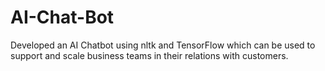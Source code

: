 # AI-Chat-Bot
Developed an AI Chatbot using nltk and TensorFlow which can be used to support and scale business teams in their relations with customers.

